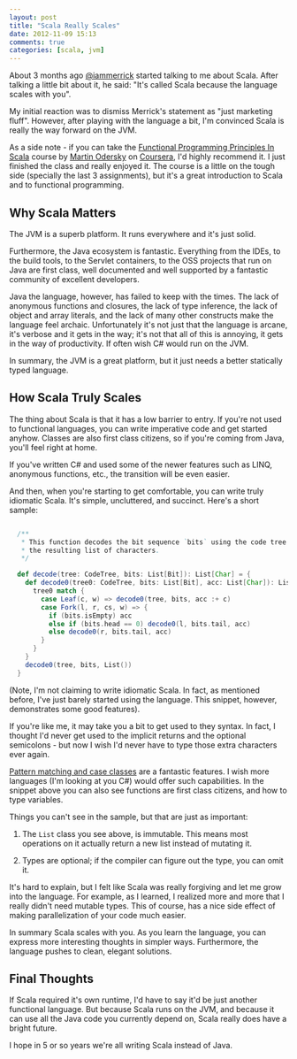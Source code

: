 ```yaml
---
layout: post
title: "Scala Really Scales"
date: 2012-11-09 15:13
comments: true
categories: [scala, jvm]
---
```


About 3 months ago [@iammerrick](http://twitter.com/iammerrick) started talking to me about Scala. After talking a little bit about it, he said: "It's called Scala because the language scales with you".

My initial reaction was to dismiss Merrick's statement as "just marketing fluff". However, after playing with the language a bit, I'm convinced Scala is really the way forward on the JVM.

As a side note - if you can take the [Functional Programming Principles In Scala](https://www.coursera.org/course/progfun) course by [Martin Odersky](http://en.wikipedia.org/wiki/Martin_Odersky) on [Coursera](http://coursera.org), I'd highly recommend it. I just finished the class and really enjoyed it. The course is a little on the tough side (specially the last 3 assignments), but it's a great introduction to Scala and to functional programming.

## Why Scala Matters

The JVM is a superb platform. It runs everywhere and it's just solid.

Furthermore, the Java ecosystem is fantastic. Everything from the IDEs, to the build tools, to the Servlet containers, to the OSS projects that run on Java are first class, well documented and well supported by a fantastic community of excellent developers.

Java the language, however, has failed to keep with the times. The lack of anonymous functions and closures, the lack of type inference, the lack of object and array literals, and the lack of many other constructs make the language feel archaic. Unfortunately it's not just that the language is arcane, it's verbose and it gets in the way; it's not that all of this is annoying, it gets in the way of productivity. If often wish C# would run on the JVM.

In summary, the JVM is a great platform, but it just needs a better statically typed language.

## How Scala Truly Scales

The thing about Scala is that it has a low barrier to entry. If you're not used to functional languages, you can write imperative code and get started anyhow. Classes are also first class citizens, so if you're coming from Java, you'll feel right at home.

If you've written C# and used some of the newer features such as LINQ, anonymous functions, etc., the transition will be even easier.

And then, when you're starting to get comfortable, you can write truly idiomatic Scala. It's simple, uncluttered, and succinct. Here's a short sample:

``` scala

  /**
   * This function decodes the bit sequence `bits` using the code tree `tree` and returns
   * the resulting list of characters.
   */

  def decode(tree: CodeTree, bits: List[Bit]): List[Char] = {
    def decode0(tree0: CodeTree, bits: List[Bit], acc: List[Char]): List[Char] = {
      tree0 match {
        case Leaf(c, w) => decode0(tree, bits, acc :+ c)
        case Fork(l, r, cs, w) => {
          if (bits.isEmpty) acc
          else if (bits.head == 0) decode0(l, bits.tail, acc)
          else decode0(r, bits.tail, acc)
        }
      }
    }
    decode0(tree, bits, List())
  }

```

(Note, I'm not claiming to write idiomatic Scala. In fact, as mentioned before, I've just barely started using the language. This snippet, however, demonstrates some good features).

If you're like me, it may take you a bit to get used to they syntax. In fact, I thought I'd never get used to the implicit returns and the optional semicolons - but now I wish I'd never have to type those extra characters ever again.

[Pattern matching and case classes](http://www.scala-lang.org/node/107) are a fantastic features. I wish more languages (I'm looking at you C#) would offer such capabilities. In the snippet above you can also see functions are first class citizens, and how to type variables.

Things you can't see in the sample, but that are just as important:

1. The `List` class you see above, is immutable. This means most operations on it actually return a new list instead of mutating it.

2. Types are optional; if the compiler can figure out the type, you can omit it.

It's hard to explain, but I felt like Scala was really forgiving and let me grow into the language. For example, as I learned, I realized more and more that I really didn't need mutable types. This of course, has a nice side effect of making parallelization of your code much easier.

In summary Scala scales with you. As you learn the language, you can express more interesting thoughts in simpler ways. Furthermore, the language pushes to clean, elegant solutions.

## Final Thoughts

If Scala required it's own runtime, I'd have to say it'd be just another functional language. But because Scala runs on the JVM, and because it can use all the Java code you currently depend on, Scala really does have a bright future.

I hope in 5 or so years we're all writing Scala instead of Java.